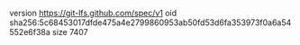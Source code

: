 version https://git-lfs.github.com/spec/v1
oid sha256:5c68453017dfde475a4e2799860953ab50fd53d6fa353973f0a6a54552e6f38a
size 7407
